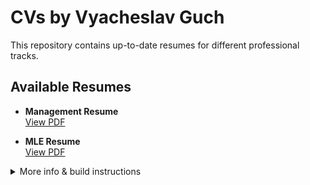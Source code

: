 # CVs by Vyacheslav Guch

This repository contains up-to-date resumes for different professional tracks.

## Available Resumes

- **Management Resume**  
  [View PDF](https://github.com/Slavikss/CVs/blob/master/management/resume.pdf)

- **MLE Resume**  
  [View PDF](https://github.com/Slavikss/CVs/blob/master/MLE/resume.pdf)

<details>
<summary>More info & build instructions</summary>

## Structure

- `COO/` — Resume for Chief Operating Officer / Product & Project Management roles
- `MLE/` — Resume for Machine Learning Engineer / Data Science roles
- `template/` — LaTeX templates and style files

## How to Build

Each folder contains a `Makefile` for easy PDF generation:
```sh
cd management && make
cd MLE && make
```

## Contacts

- [GitHub](https://github.com/Slavikss)
- [LinkedIn](https://linkedin.com/in/vguch)
- [Blog](http://slavikss.github.io/blog)


</details>